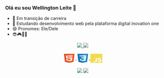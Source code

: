 ### Olá eu sou Wellington Leite 👋

 - 🔭 Em transição de carreira
 - 🌱 Estudando desenvolvimento web pela plataforma digital inovation one  
 - 😄 Pronomes: Ele/Dele
 - 😎🎮📖🎶

<div align="center">
  <a href="https://github.com/W3LL1NG70N">
  <img height="170em" src="https://github-readme-stats.vercel.app/api?username=W3LL1NG7ON&show_icons=true&theme=tokyonight&include_all_commits=true&count_private=true"/>
  <img height="170em" src="https://github-readme-stats.vercel.app/api/top-langs/?username=W3LL1NG7ON&layout=compact&langs_count=7&theme=tokyonight"/>
</div>
  
  <div align="center" style="display: inline_block"><br>
   <img align="center" alt="W3LL-HTML" height="30" width="40" src="https://raw.githubusercontent.com/devicons/devicon/master/icons/html5/html5-original.svg">
   <img align="center" alt="W3LL-CSS" height="30" width="40" src="https://raw.githubusercontent.com/devicons/devicon/master/icons/css3/css3-original.svg">
    <img align="center" alt="W3LL-Js" height="30" width="40" src="https://raw.githubusercontent.com/devicons/devicon/master/icons/javascript/javascript-plain.svg">
  
</div>
 
 <br>
 
<div align="center">
 <a href = "mailto:wellingtonfl1986@gmail.com"><img src="https://img.shields.io/badge/Gmail-D14836?style=for-the-badge&logo=gmail&logoColor=white" target="_blank"></a>
 <a href = "https://www.linkedin.com/in/wellington-de-freitas-leite-41858a206/"target="_blank"><img src="https://img.shields.io/badge/-LinkedIn-%230077B5?style=for-the-badge&logo=linkedin&logoColor=white" target="_blank"></a> 
   
</div>  
